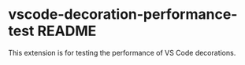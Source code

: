 # vscode-decoration-performance-test README

This extension is for testing the performance of VS Code decorations.
